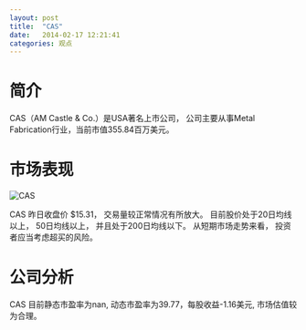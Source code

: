 ```yaml
---
layout: post
title:  "CAS"
date:   2014-02-17 12:21:41
categories: 观点
---
```


# 简介
CAS（AM Castle & Co.）是USA著名上市公司，
公司主要从事Metal Fabrication行业，当前市值355.84百万美元。

# 市场表现

![CAS](http://finviz.com/chart.ashx?t=CAS&ty=c&ta=1&p=d&s=l)

CAS 昨日收盘价 $15.31，
交易量较正常情况有所放大。
目前股价处于20日均线以上，
50日均线以上，
并且处于200日均线以下。
从短期市场走势来看，
投资者应当考虑超买的风险。

# 公司分析
CAS 目前静态市盈率为nan, 动态市盈率为39.77，每股收益-1.16美元,
市场估值较为合理。
